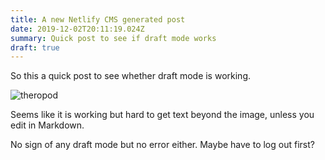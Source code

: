 ```yaml
---
title: A new Netlify CMS generated post
date: 2019-12-02T20:11:19.024Z
summary: Quick post to see if draft mode works
draft: true
---
```

So this a quick post to see whether draft mode is working.

![theropod](/images/artboard-1.png "theropod image")

Seems like it is working but hard to get text beyond the image, unless you edit in Markdown.

No sign of any draft mode but no error either. Maybe have to log out first?
